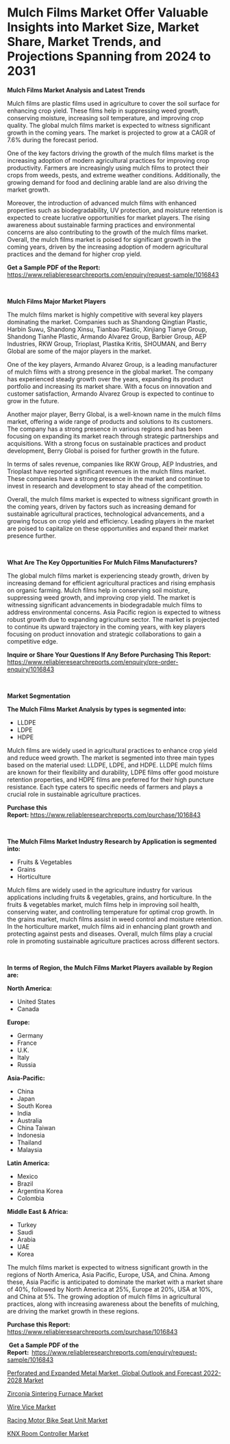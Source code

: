 <p><h1>Mulch Films Market Offer Valuable Insights into Market Size, Market Share, Market Trends, and Projections Spanning from 2024 to 2031</h1></p><p><strong>Mulch Films Market Analysis and Latest Trends</strong></p>
<p><p>Mulch films are plastic films used in agriculture to cover the soil surface for enhancing crop yield. These films help in suppressing weed growth, conserving moisture, increasing soil temperature, and improving crop quality. The global mulch films market is expected to witness significant growth in the coming years. The market is projected to grow at a CAGR of 7.6% during the forecast period.</p><p>One of the key factors driving the growth of the mulch films market is the increasing adoption of modern agricultural practices for improving crop productivity. Farmers are increasingly using mulch films to protect their crops from weeds, pests, and extreme weather conditions. Additionally, the growing demand for food and declining arable land are also driving the market growth.</p><p>Moreover, the introduction of advanced mulch films with enhanced properties such as biodegradability, UV protection, and moisture retention is expected to create lucrative opportunities for market players. The rising awareness about sustainable farming practices and environmental concerns are also contributing to the growth of the mulch films market. Overall, the mulch films market is poised for significant growth in the coming years, driven by the increasing adoption of modern agricultural practices and the demand for higher crop yield.</p></p>
<p><strong>Get a Sample PDF of the Report:&nbsp;</strong> <a href="https://www.reliableresearchreports.com/enquiry/request-sample/1016843">https://www.reliableresearchreports.com/enquiry/request-sample/1016843</a></p>
<p>&nbsp;</p>
<p><strong>Mulch Films Major Market Players</strong></p>
<p><p>The mulch films market is highly competitive with several key players dominating the market. Companies such as Shandong Qingtian Plastic, Harbin Suwu, Shandong Xinsu, Tianbao Plastic, Xinjiang Tianye Group, Shandong Tianhe Plastic, Armando Alvarez Group, Barbier Group, AEP Industries, RKW Group, Trioplast, Plastika Kritis, SHOUMAN, and Berry Global are some of the major players in the market.</p><p>One of the key players, Armando Alvarez Group, is a leading manufacturer of mulch films with a strong presence in the global market. The company has experienced steady growth over the years, expanding its product portfolio and increasing its market share. With a focus on innovation and customer satisfaction, Armando Alvarez Group is expected to continue to grow in the future.</p><p>Another major player, Berry Global, is a well-known name in the mulch films market, offering a wide range of products and solutions to its customers. The company has a strong presence in various regions and has been focusing on expanding its market reach through strategic partnerships and acquisitions. With a strong focus on sustainable practices and product development, Berry Global is poised for further growth in the future.</p><p>In terms of sales revenue, companies like RKW Group, AEP Industries, and Trioplast have reported significant revenues in the mulch films market. These companies have a strong presence in the market and continue to invest in research and development to stay ahead of the competition.</p><p>Overall, the mulch films market is expected to witness significant growth in the coming years, driven by factors such as increasing demand for sustainable agricultural practices, technological advancements, and a growing focus on crop yield and efficiency. Leading players in the market are poised to capitalize on these opportunities and expand their market presence further.</p></p>
<p>&nbsp;</p>
<p><strong>What Are The Key Opportunities For Mulch Films Manufacturers?</strong></p>
<p><p>The global mulch films market is experiencing steady growth, driven by increasing demand for efficient agricultural practices and rising emphasis on organic farming. Mulch films help in conserving soil moisture, suppressing weed growth, and improving crop yield. The market is witnessing significant advancements in biodegradable mulch films to address environmental concerns. Asia Pacific region is expected to witness robust growth due to expanding agriculture sector. The market is projected to continue its upward trajectory in the coming years, with key players focusing on product innovation and strategic collaborations to gain a competitive edge.</p></p>
<p><strong>Inquire or Share Your Questions If Any Before Purchasing This Report:</strong> <a href="https://www.reliableresearchreports.com/enquiry/pre-order-enquiry/1016843">https://www.reliableresearchreports.com/enquiry/pre-order-enquiry/1016843</a></p>
<p>&nbsp;</p>
<p><strong>Market Segmentation</strong></p>
<p><strong>The Mulch Films Market Analysis by types is segmented into:</strong></p>
<p><ul><li>LLDPE</li><li>LDPE</li><li>HDPE</li></ul></p>
<p><p>Mulch films are widely used in agricultural practices to enhance crop yield and reduce weed growth. The market is segmented into three main types based on the material used: LLDPE, LDPE, and HDPE. LLDPE mulch films are known for their flexibility and durability, LDPE films offer good moisture retention properties, and HDPE films are preferred for their high puncture resistance. Each type caters to specific needs of farmers and plays a crucial role in sustainable agriculture practices.</p></p>
<p><strong>Purchase this Report:&nbsp;</strong><a href="https://www.reliableresearchreports.com/purchase/1016843">https://www.reliableresearchreports.com/purchase/1016843</a></p>
<p>&nbsp;</p>
<p><strong>The Mulch Films Market Industry Research by Application is segmented into:</strong></p>
<p><ul><li>Fruits & Vegetables</li><li>Grains</li><li>Horticulture</li></ul></p>
<p><p>Mulch films are widely used in the agriculture industry for various applications including fruits & vegetables, grains, and horticulture. In the fruits & vegetables market, mulch films help in improving soil health, conserving water, and controlling temperature for optimal crop growth. In the grains market, mulch films assist in weed control and moisture retention. In the horticulture market, mulch films aid in enhancing plant growth and protecting against pests and diseases. Overall, mulch films play a crucial role in promoting sustainable agriculture practices across different sectors.</p></p>
<p>&nbsp;</p>
<p><strong>In terms of Region, the Mulch Films Market Players available by Region are:</strong></p>
<p>
    <p> <strong> North America: </strong>
        <ul>
            <li>United States</li>
            <li>Canada</li>
        </ul>
        </p> 
    <p> <strong> Europe: </strong>
        <ul>
            <li>Germany</li>
            <li>France</li>
            <li>U.K.</li>
            <li>Italy</li>
            <li>Russia</li>
        </ul>
        </p> 
    <p> <strong> Asia-Pacific: </strong>
        <ul>
            <li>China</li>
            <li>Japan</li>
            <li>South Korea</li>
            <li>India</li>
            <li>Australia</li>
            <li>China Taiwan</li>
            <li>Indonesia</li>
            <li>Thailand</li>
            <li>Malaysia</li>
        </ul>
        </p> 
    <p> <strong> Latin America: </strong>
        <ul>
            <li>Mexico</li>
            <li>Brazil</li>
            <li>Argentina Korea</li>
            <li>Colombia</li>
        </ul>
        </p> 
    <p> <strong> Middle East & Africa: </strong>
        <ul>
            <li>Turkey</li>
            <li>Saudi</li>
            <li>Arabia</li>
            <li>UAE</li>
            <li>Korea</li>
        </ul>
    </p>
    </p>
<p><p>The mulch films market is expected to witness significant growth in the regions of North America, Asia Pacific, Europe, USA, and China. Among these, Asia Pacific is anticipated to dominate the market with a market share of 40%, followed by North America at 25%, Europe at 20%, USA at 10%, and China at 5%. The growing adoption of mulch films in agricultural practices, along with increasing awareness about the benefits of mulching, are driving the market growth in these regions.</p></p>
<p><strong>Purchase this Report: </strong><a href="https://www.reliableresearchreports.com/purchase/1016843">https://www.reliableresearchreports.com/purchase/1016843</a></p>
<p>&nbsp;<strong>Get a Sample PDF of the Report:&nbsp;&nbsp;</strong><a href="https://www.reliableresearchreports.com/enquiry/request-sample/1016843">https://www.reliableresearchreports.com/enquiry/request-sample/1016843</a></p>
<p><strong></strong></p>
<p><p><a href="https://github.com/NorbertYates/Market-Research-Report-List-3/blob/main/perforated-and-expanded-metal-market-global-outlook-and-forecast-2022-2028-market.md">Perforated and Expanded Metal Market, Global Outlook and Forecast 2022-2028 Market</a></p><p><a href="https://medium.com/p/b2a52d77b4c6/edit">Zirconia Sintering Furnace Market</a></p><p><a href="https://medium.com/p/2e1270090b30/edit">Wire Vice Market</a></p><p><a href="https://issuu.com/reportprime-2/docs/racing-motor-bike-seat-unit-market-size-2030.pptx">Racing Motor Bike Seat Unit Market</a></p><p><a href="https://issuu.com/reportprime-2/docs/knx-room-controller-market-size-2030.pptx">KNX Room Controller Market</a></p></p>